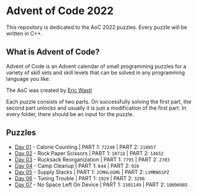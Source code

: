 # Advent of Code 2022
This repository is dedicated to the AoC 2022 puzzles. Every puzzle will be written in C++. 

## What is Advent of Code?
Advent of Code is an Advent calendar of small programming puzzles for a variety of skill sets and skill levels that can be solved in any programming language you like.

The AoC was created by [Eric Wastl](http://was.tl)

Each puzzle consists of two parts. On successfully solving the first part, the second part unlocks and usually it is just a modification of the first part. In every folder, there should be an input for the puzzle.

## Puzzles

* [Day 01](https://github.com/mnhtrieu/advent2022/tree/master/01_day) - Calorie Counting | PART 1: `72240` | PART 2: `210957`
* [Day 02](https://github.com/mnhtrieu/advent2022/tree/master/02_day) - Rock Paper Scissors | PART 1: `10718` | PART 2: `14652`
* [Day 03](https://github.com/mnhtrieu/advent2022/tree/master/03_day) - Rucksack Reorganization | PART 1: `7795` | PART 2: `2703`
* [Day 04](https://github.com/mnhtrieu/advent2022/tree/master/04_day) - Camp Cleanup | PART 1: `644` | PART 2: `926`
* [Day 05](https://github.com/mnhtrieu/advent2022/tree/master/05_day) - Supply Stacks | PART 1: `JCMHLVGMG` | PART 2: `LVMRWSSPZ`
* [Day 06](https://github.com/mnhtrieu/advent2022/tree/master/06_day) - Tuning Trouble | PART 1: `1929` | PART 2: `3298`
* [Day 07](https://github.com/mnhtrieu/advent2022/tree/master/07_day) - No Space Left On Device | PART 1: `1501149` | PART 2: `10096985`
